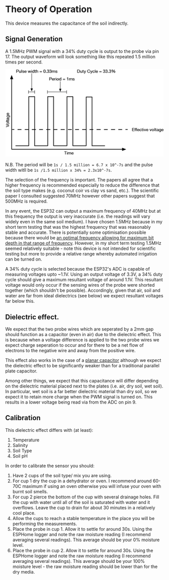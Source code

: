 # Theory of Operation

This device measures the capacitance of the soil indirectly.

## Signal Generation

A 1.5MHz PWM signal with a 34% duty cycle is output to the probe via pin 17. The output waveform will look something like this repeated 1.5 million times per second.

![33% PWM Waveform](pwm_33_percent.png)

N.B. The period will be `1s / 1.5 million = 6.7 x 10^-7s` and the pulse width witll be `1s /1.5 million x 34% = 2.3x10^-7s`.

The selection of the frequency is important. The papers all agree that a higher frequency is recommended especially to reduce the difference that the soil type makes (e.g. coconut coir vs clay vs sand, etc.). The scientific paper I consulted suggested 70MHz however other papers suggest that 500MHz is required.

In any event, the ESP32 can output a maximum frequency of 40MHz but at this frequency the output is very inaccurate (i.e. the readings will vary widely even in the same soil medium). I have chosen 1.5MHz because in my short term testing that was the highest frequency that was reasonably stable and accurate. There is potentially some optimisation possible because there would be [an optimal frequency allowing for maximum bit depth in that range of frequency](https://www.esphome.io/components/output/ledc.html). However, in my short term testing 1.5MHz seemed relatively suitable - note this device is not intended for scientific testing but more to provide a relative range whereby automated irrigation can be turned on.

A 34% duty cycle is selected because the ESP32's ADC is capable of measuring voltages upto ~1.1V. Using an output voltage of 3.3V, a 34% duty cycle should give a maximum resultant voltage of around 1.1V. This resultant voltage would only occur if the sensing wires of the probe were shorted together (which shouldn't be possible). Accordingly, given that air, soil and water are far from ideal dielectrics (see below) we expect resultant voltages far below this.

## Dielectric effect.

We expect that the two probe wires which are seperated by a 2mm gap should function as a capacitor (even in air) due to the dielectric effect. This is because when a voltage difference is applied to the two probe wires we expect charge seperation to occur and for there to be a net flow of electrons to the negative wire and away from the positive wire.

This effect also works in the case of a [planar capacitor](https://makersportal.com/blog/2020/5/26/capacitive-soil-moisture-calibration-with-arduino) although we expect the dielectric effect to be significantly weaker than for a traditional parallel plate capacitor.

Among other things, we expect that this capacitance will differ depending on the dielectric material placed next to the plates (i.e. air, dry soil, wet soil). In particular, wet soil is a far better dielectric material than dry soil, so we expect it to retain more charge when the PWM signal is turned on. This results in a lower voltage being read via from the ADC on pin 9.

## Calibration

This dielectric effect differs with (at least):
1. Temperature
2. Salinity
3. Soil Type
4. Soil pH

In order to calibrate the sensor you should:
1. Have 2 cups of the soil type/ mix you are using.
2. For cup 1 dry the cup in a dehydrator or oven. I recommend around 60-70C maximum if using an oven otherwise you will infuse your oven with burnt soil smells.
3. For cup 2 pierce the bottom of the cup with several drainage holes. Fill the cup with water until all of the soil is saturated with water and it overflows. Leave the cup to drain for about 30 minutes in a relatively cool place.
4. Allow the cups to reach a stable temperature in the place you will be performing the measurements.
5. Place the probe in cup 1. Allow it to settle for around 30s. Using the ESPHome logger and note the raw moisture reading (I recommend averaging several readings). This average should be your 0% moisture level.
6. Place the probe in cup 2. Allow it to settle for around 30s. Using the ESPHome logger and note the raw moisture reading (I recommend averaging several readings). This average should be your 100% moisture level - the raw moisture reading should be lower than for the dry media.
